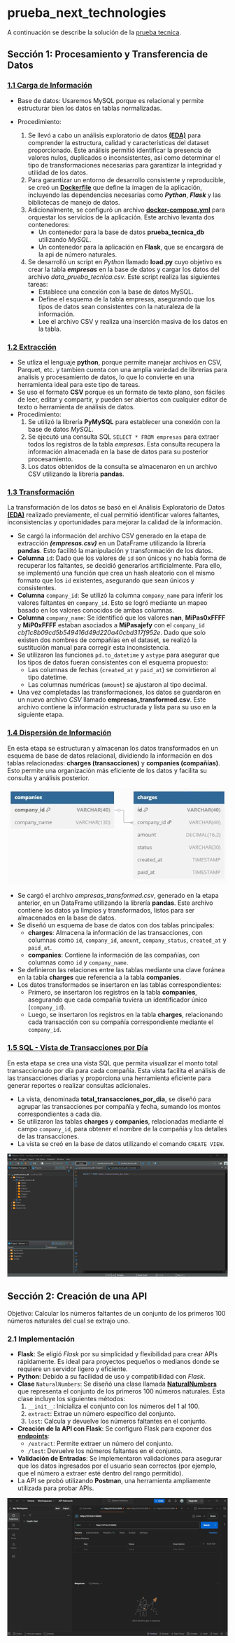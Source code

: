 # prueba_next_technologies

A continuación se describe la solución de la [prueba tecnica](https://github.com/JozCrzBrgn/prueba_next_technologies/blob/main/docs/Prueba%20t%C3%A9cnica%20Python.docx).

## Sección 1: Procesamiento y Transferencia de Datos

### [**1.1 Carga de Información**](https://github.com/JozCrzBrgn/prueba_next_technologies/blob/main/load.py)
- Base de datos: Usaremos MySQL porque es relacional y permite estructurar bien los datos en tablas normalizadas.

- Procedimiento:
    1. Se llevó a cabo un análisis exploratorio de datos [**(EDA)**](https://github.com/JozCrzBrgn/prueba_next_technologies/blob/main/EDA.ipynb) para comprender la estructura, calidad y características del dataset proporcionado. Este análisis permitió identificar la presencia de valores nulos, duplicados o inconsistentes, así como determinar el tipo de transformaciones necesarias para garantizar la integridad y utilidad de los datos.
    2. Para garantizar un entorno de desarrollo consistente y reproducible, se creó un [**Dockerfile**](https://github.com/JozCrzBrgn/prueba_next_technologies/blob/main/Dockerfile) que define la imagen de la aplicación, incluyendo las dependencias necesarias como ***Python***, ***Flask*** y las bibliotecas de manejo de datos.
    3. Adicionalmente, se configuró un archivo [**docker-compose.yml**](https://github.com/JozCrzBrgn/prueba_next_technologies/blob/main/docker-compose.yml) para orquestar los servicios de la aplicación. Este archivo levanta dos contenedores:
        - Un contenedor para la base de datos **prueba_tecnica_db** utilizando *MySQL*.
        - Un contenedor para la aplicación en **Flask**, que se encargará de la api de número naturales.
    4. Se desarrolló un script en *Python* llamado **load.py** cuyo objetivo es crear la tabla ***empresas*** en la base de datos y cargar los datos del archivo *data_prueba_tecnica.csv*. Este script realiza las siguientes tareas:
        - Establece una conexión con la base de datos MySQL.
        - Define el esquema de la tabla empresas, asegurando que los tipos de datos sean consistentes con la naturaleza de la información.
        - Lee el archivo CSV y realiza una inserción masiva de los datos en la tabla.


### [**1.2 Extracción**](https://github.com/JozCrzBrgn/prueba_next_technologies/blob/main/extract.py)
- Se utliza el lenguaje **python**, porque permite manejar archivos en CSV, Parquet, etc. y tambien cuenta con una amplia variedad de librerias para analisis y procesamiento de datos, lo que lo convierte en una herramienta ideal para este tipo de tareas.
- Se uso el formato **CSV** porque es un formato de texto plano, son fáciles de leer, editar y compartir, y pueden ser abiertos con cualquier editor de texto o herramienta de análisis de datos.
- Procedimiento:
    1. Se utilizó la librería **PyMySQL** para establecer una conexión con la base de datos *MySQL*.
    2. Se ejecutó una consulta SQL `SELECT * FROM empresas` para extraer todos los registros de la tabla *empresas*. Esta consulta recupera la información almacenada en la base de datos para su posterior procesamiento.
    3. Los datos obtenidos de la consulta se almacenaron en un archivo CSV utilizando la librería **pandas**.

### [**1.3 Transformación**](https://github.com/JozCrzBrgn/prueba_next_technologies/blob/main/transform.py)
La transformación de los datos se basó en el Análisis Exploratorio de Datos [**(EDA)**](https://github.com/JozCrzBrgn/prueba_next_technologies/blob/main/EDA.ipynb) realizado previamente, el cual permitió identificar valores faltantes, inconsistencias y oportunidades para mejorar la calidad de la información.

- Se cargó la información del archivo CSV generado en la etapa de extracción ***(empresas.csv)*** en un DataFrame utilizando la librería **pandas**. Esto facilitó la manipulación y transformación de los datos.
- **Columna** `id`: Dado que los valores de `id` son únicos y no había forma de recuperar los faltantes, se decidió generarlos artificialmente. Para ello, se implementó una función que crea un hash aleatorio con el mismo formato que los `id` existentes, asegurando que sean únicos y consistentes.
- **Columna** `company_id`: Se utilizó la columna `company_name` para inferir los valores faltantes en `company_id`. Esto se logró mediante un mapeo basado en los valores conocidos de ambas columnas.
- **Columna** `company_name`: Se identificó que los valores **nan**, **MiPas0xFFFF** y **MiP0xFFFF** estaban asociados a **MiPasajefy** con el `company_id` *cbf1c8b09cd5b549416d49d220a40cbd317f952e*. Dado que solo existen dos nombres de compañías en el dataset, se realizó la sustitución manual para corregir esta inconsistencia.
- Se utilizaron las funciones `pd.to_datetime` y `astype` para asegurar que los tipos de datos fueran consistentes con el esquema propuesto:
    - Las columnas de fechas (`created_at` y `paid_at`) se convirtieron al tipo datetime.
    - Las columnas numéricas (`amount`) se ajustaron al tipo decimal.
- Una vez completadas las transformaciones, los datos se guardaron en un nuevo archivo *CSV* llamado **empresas_transformed.csv**. Este archivo contiene la información estructurada y lista para su uso en la siguiente etapa.

### [**1.4 Dispersión de Información**](https://github.com/JozCrzBrgn/prueba_next_technologies/blob/main/dispertion.py)
En esta etapa se estructuran y almacenan los datos transformados en un esquema de base de datos relacional, dividiendo la información en dos tablas relacionadas: **charges (transacciones)** y **companies (compañías)**. Esto permite una organización más eficiente de los datos y facilita su consulta y análisis posterior.

![Diagrama](img/DIagrama.webp)

- Se cargó el archivo *empresas_transformed.csv*, generado en la etapa anterior, en un DataFrame utilizando la librería **pandas**. Este archivo contiene los datos ya limpios y transformados, listos para ser almacenados en la base de datos.
- Se diseñó un esquema de base de datos con dos tablas principales:
    - **charges**: Almacena la información de las transacciones, con columnas como `id`, `company_id`, `amount`, `company_status`, `created_at` y `paid_at`.
    - **companies**: Contiene la información de las compañías, con columnas como `id` y `company_name`.
- Se definieron las relaciones entre las tablas mediante una clave foránea en la tabla **charges** que referencia a la tabla **companies**.
- Los datos transformados se insertaron en las tablas correspondientes:
    - Primero, se insertaron los registros en la tabla **companies**, asegurando que cada compañía tuviera un identificador único (`company_id`).
    - Luego, se insertaron los registros en la tabla **charges**, relacionando cada transacción con su compañía correspondiente mediante el `company_id`.

### [**1.5 SQL - Vista de Transacciones por Día**](https://github.com/JozCrzBrgn/prueba_next_technologies/blob/main/view_sql.py)
En esta etapa se crea una vista SQL que permita visualizar el monto total transaccionado por día para cada compañía. Esta vista facilita el análisis de las transacciones diarias y proporciona una herramienta eficiente para generar reportes o realizar consultas adicionales.

- La vista, denominada **total_transacciones_por_dia**, se diseñó para agrupar las transacciones por compañía y fecha, sumando los montos correspondientes a cada día.
- Se utilizaron las tablas **charges** y **companies**, relacionadas mediante el campo `company_id`, para obtener el nombre de la compañía y los detalles de las transacciones.
- La vista se creó en la base de datos utilizando el comando `CREATE VIEW`.

![VISTA](img/VISTA.gif)

## Sección 2: Creación de una API
Objetivo: Calcular los números faltantes de un conjunto de los primeros 100 números naturales del cual se extrajo uno.

### 2.1 Implementación
- **Flask**: Se eligió *Flask* por su simplicidad y flexibilidad para crear APIs rápidamente. Es ideal para proyectos pequeños o medianos donde se requiere un servidor ligero y eficiente.
- **Python**: Debido a su facilidad de uso y compatibilidad con *Flask*.
- **Clase** `NaturalNumbers`: Se diseñó una clase llamada [**NaturalNumbers**](https://github.com/JozCrzBrgn/prueba_next_technologies/blob/main/natural_numbers.py) que representa el conjunto de los primeros 100 números naturales. Esta clase incluye los siguientes métodos:
    1. `__init__`: Inicializa el conjunto con los números del 1 al 100.
    2. `extract`: Extrae un número específico del conjunto.
    3. `lost`: Calcula y devuelve los números faltantes en el conjunto.
- **Creación de la API con Flask**: Se configuró Flask para exponer dos [**endpoints**](https://github.com/JozCrzBrgn/prueba_next_technologies/blob/main/api.py):
    - `/extract`: Permite extraer un número del conjunto.
    - `/lost`: Devuelve los números faltantes en el conjunto.
- **Validación de Entradas**: Se implementaron validaciones para asegurar que los datos ingresados por el usuario sean correctos (por ejemplo, que el número a extraer esté dentro del rango permitido).
- La API se probó utilizando **Postman**, una herramienta ampliamente utilizada para probar APIs.

![API](img/API.gif)